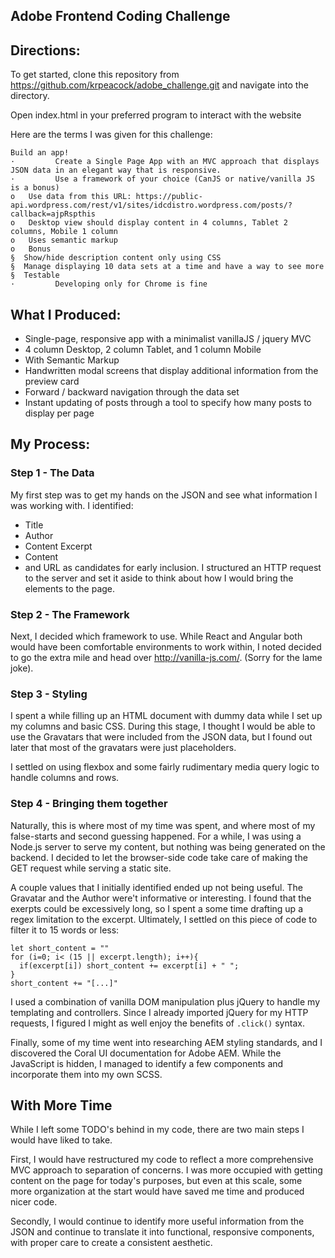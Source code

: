 ## Adobe Frontend Coding Challenge

## Directions:
To get started, clone this repository from https://github.com/krpeacock/adobe_challenge.git and navigate into the directory.

Open index.html in your preferred program to interact with the website


Here are the terms I was given for this challenge:

```
Build an app!
·         Create a Single Page App with an MVC approach that displays JSON data in an elegant way that is responsive.
·         Use a framework of your choice (CanJS or native/vanilla JS is a bonus)
o   Use data from this URL: https://public-api.wordpress.com/rest/v1/sites/idcdistro.wordpress.com/posts/?callback=ajpRspthis 
o   Desktop view should display content in 4 columns, Tablet 2 columns, Mobile 1 column
o   Uses semantic markup
o   Bonus
§  Show/hide description content only using CSS
§  Manage displaying 10 data sets at a time and have a way to see more
§  Testable
·         Developing only for Chrome is fine
```

## What I Produced:
* Single-page, responsive app with a minimalist vanillaJS / jquery MVC
 * 4 column Desktop, 2 column Tablet, and 1 column Mobile
 * With Semantic Markup
* Handwritten modal screens that display additional information from the preview card
* Forward / backward navigation through the data set
* Instant updating of posts through a tool to specify how many posts to display per page


## My Process:

### Step 1 - The Data
My first step was to get my hands on the JSON and see what information I was working with. I identified:
* Title
* Author
* Content Excerpt
* Content
* and URL
as candidates for early inclusion. I structured an HTTP request to the server and set it aside to think about how I would bring the elements to the page. 

### Step 2 - The Framework 
Next, I decided which framework to use. While React and Angular both would have been comfortable environments to work within, I noted decided to go the extra mile and head over http://vanilla-js.com/. (Sorry for the lame joke). 

### Step 3 - Styling 
I spent a while filling up an HTML document with dummy data while I set up my columns and basic CSS. During this stage, I thought I would be able to use the Gravatars that were included from the JSON data, but I found out later that most of the gravatars were just placeholders. 

I settled on using flexbox and some fairly rudimentary media query logic to handle columns and rows.

### Step 4 - Bringing them together
Naturally, this is where most of my time was spent, and where most of my false-starts and second guessing happened. For a while, I was using a Node.js server to serve my content, but nothing was being generated on the backend. I decided to let the browser-side code take care of making the GET request while serving a static site.

 A couple values that I initially identified ended up not being useful. The Gravatar and the Author were't informative or interesting. I found that the exerpts could be excessively long, so I spent a some time drafting up a regex limitation to the excerpt. Ultimately, I settled on this piece of code to filter it to 15 words or less:
```
let short_content = ""
for (i=0; i< (15 || excerpt.length); i++){
  if(excerpt[i]) short_content += excerpt[i] + " ";
}
short_content += "[...]"
```
I used a combination of vanilla DOM manipulation plus jQuery to handle my templating and controllers. Since I already imported jQuery for my HTTP requests, I figured I might as well enjoy the benefits of `.click()` syntax.

Finally, some of my time went into researching AEM styling standards, and I discovered the Coral UI documentation for Adobe AEM. While the JavaScript is hidden, I managed to identify a few components and incorporate them into my own SCSS.

## With More Time
While I left some TODO's behind in my code, there are two main steps I would have liked to take. 

First, I would have restructured my code to reflect a more comprehensive MVC approach to separation of concerns. I was more occupied with getting content on the page for today's purposes, but even at this scale, some more organization at the start would have saved me time and produced nicer code. 

Secondly, I would continue to identify more useful information from the JSON and continue to translate it into functional, responsive components, with proper care to create a consistent aesthetic.
